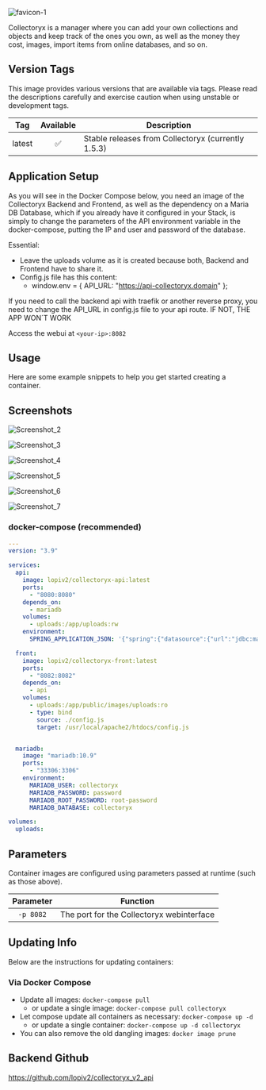 ![favicon-1](https://user-images.githubusercontent.com/58883759/199532747-fb997fdb-8551-46f9-9075-b3f64f57b4a2.png)

Collectoryx is a manager where you can add your own collections and objects and keep track of the ones you own, as well as the money they cost, images, import items from online databases, and so on.

## Version Tags

This image provides various versions that are available via tags. Please read the descriptions carefully and exercise caution when using unstable or development tags.

| Tag | Available | Description |
| :----: | :----: |--- |
| latest | ✅ | Stable releases from Collectoryx (currently 1.5.3) |

## Application Setup

As you will see in the Docker Compose below, you need an image of the Collectoryx Backend and Frontend, as well as the dependency on a Maria DB Database, which if you already have it configured in your Stack, is simply to change the parameters of the API environment variable in the docker-compose, putting the IP and user and password of the database.

Essential: 
- Leave the uploads volume as it is created because both, Backend and Frontend have to share it.
- Config.js file has this content: 
   - window.env = { API_URL: "https://api-collectoryx.domain" };

If you need to call the backend api with traefik or another reverse proxy, you need to change the API_URL in config.js file to your api route. IF NOT, THE APP WON´T WORK

Access the webui at `<your-ip>:8082`

## Usage

Here are some example snippets to help you get started creating a container.

## Screenshots

![Screenshot_2](https://user-images.githubusercontent.com/58883759/199770991-e580b849-efd6-4731-85d1-a81e42c886b5.png)

![Screenshot_3](https://user-images.githubusercontent.com/58883759/199771032-e7de364b-2302-4fcd-a630-8cb166712949.png)

![Screenshot_4](https://user-images.githubusercontent.com/58883759/199771142-dd8465fb-2465-4dfc-b70b-74d7e2a5b3cd.png)

![Screenshot_5](https://user-images.githubusercontent.com/58883759/199771173-f3117ca8-c00b-4c3e-ba1b-660b09253043.png)

![Screenshot_6](https://user-images.githubusercontent.com/58883759/199771191-e04f1543-3d56-41df-9eb1-f1050afa3ec2.png)

![Screenshot_7](https://user-images.githubusercontent.com/58883759/199771208-548e4987-f6b0-40c9-8f0e-9f199a43259d.png)

### docker-compose (recommended)

```yaml
---
version: "3.9"

services:
  api:
    image: lopiv2/collectoryx-api:latest
    ports:
      - "8080:8080"
    depends_on:
      - mariadb
    volumes:
      - uploads:/app/uploads:rw
    environment:
      SPRING_APPLICATION_JSON: '{"spring":{"datasource":{"url":"jdbc:mariadb://mariadb:3306/collectoryx", "username": "root", "password": "root-password"}},"collectoryx.upload-directory":"/app/uploads/"}'

  front:
    image: lopiv2/collectoryx-front:latest
    ports:
      - "8082:8082"
    depends_on:
      - api
    volumes:
      - uploads:/app/public/images/uploads:ro
      - type: bind
        source: ./config.js
        target: /usr/local/apache2/htdocs/config.js


  mariadb:
    image: "mariadb:10.9"
    ports:
      - "33306:3306"
    environment:
      MARIADB_USER: collectoryx
      MARIADB_PASSWORD: password
      MARIADB_ROOT_PASSWORD: root-password
      MARIADB_DATABASE: collectoryx

volumes:
  uploads:

```

## Parameters

Container images are configured using parameters passed at runtime (such as those above).

| Parameter | Function |
| :----: | --- |
| `-p 8082` | The port for the Collectoryx webinterface |

## Updating Info

Below are the instructions for updating containers:

### Via Docker Compose

* Update all images: `docker-compose pull`
  * or update a single image: `docker-compose pull collectoryx`
* Let compose update all containers as necessary: `docker-compose up -d`
  * or update a single container: `docker-compose up -d collectoryx`
* You can also remove the old dangling images: `docker image prune`

## Backend Github

https://github.com/lopiv2/collectoryx_v2_api
